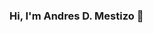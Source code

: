 ### Hi, I'm Andres D. Mestizo 👋

<!--
I'm a student of electronic engineering, and I love to learn new things about ✨programming languages✨ 

Actually I working to learn 😄:

- 🔭 Python (Deep Learning)
- 🌱 Web Programmation
